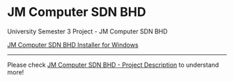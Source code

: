 # JM Computer SDN BHD

University Semester 3 Project - JM Computer SDN BHD

[JM Computer SDN BHD Installer for Windows][JM Computer SDN BHD EXE]

---

Please check [JM Computer SDN BHD - Project Description][JM Computer SDN BHD - Project Description] to understand more!

[JM Computer SDN BHD - Project Description]: https://github.com/JunMingTeh-2018/RDBMS-JM_Computer_SDN_BHD/blob/master/JM%20Computer%20SDN%20BHD%20-%20Project%20Description.pdf
[JM Computer SDN BHD EXE]: https://github.com/JunMingTeh-2018/RDBMS-JM_Computer_SDN_BHD/raw/master/JM%20Computer%20SDN%20BHD%20-%20Installer/setup.exe
